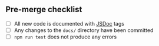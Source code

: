 <!--
  Thanks for opening a pull request!
  Please make sure all items are checked before submitting your change.
-->

## Pre-merge checklist

- [ ] All new code is documented with [JSDoc](http://usejsdoc.org/) tags
- [ ] Any changes to the `docs/` directory have been committed
- [ ] `npm run test` does not produce any errors
